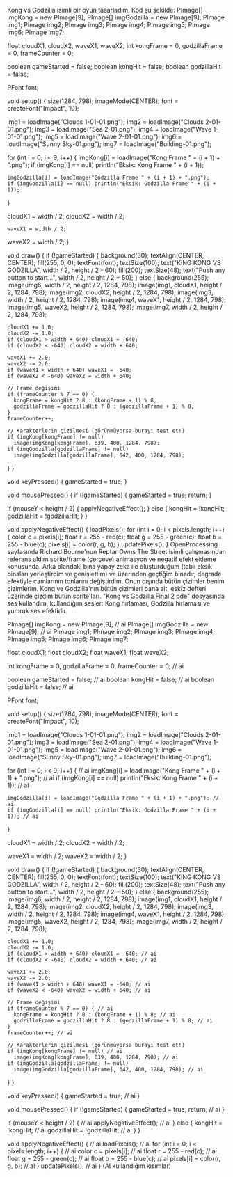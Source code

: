 Kong vs Godzilla isimli bir oyun tasarladım. Kod şu şekilde:
PImage[] imgKong = new PImage[9];
PImage[] imgGodzilla = new PImage[9]; 
PImage img1;
PImage img2;
PImage img3; 
PImage img4;
PImage img5;
PImage img6;
PImage img7;

float cloudX1, cloudX2, waveX1, waveX2;
int kongFrame = 0, godzillaFrame = 0, frameCounter = 0;

boolean gameStarted = false;
boolean kongHit = false;
boolean godzillaHit = false;

PFont font;

void setup() {
  size(1284, 798);
  imageMode(CENTER);
  font = createFont("Impact", 10);
  
  img1 = loadImage("Clouds 1-01-01.png");
  img2 = loadImage("Clouds 2-01-01.png");
  img3 = loadImage("Sea 2-01.png");
  img4 = loadImage("Wave 1-01-01.png");
  img5 = loadImage("Wave 2-01-01.png");
  img6 = loadImage("Sunny Sky-01.png");
  img7 = loadImage("Building-01.png");

  for (int i = 0; i < 9; i++) {
    imgKong[i] = loadImage("Kong Frame " + (i + 1) + ".png");
    if (imgKong[i] == null) println("Eksik: Kong Frame " + (i + 1));

    imgGodzilla[i] = loadImage("Godzilla Frame " + (i + 1) + ".png");
    if (imgGodzilla[i] == null) println("Eksik: Godzilla Frame " + (i + 1));
  }

  cloudX1 = width / 2;
  cloudX2 = width / 2;
  
	waveX1 = width / 2;
  waveX2 = width / 2;
}

void draw() {
  if (!gameStarted) {
    background(30);
    textAlign(CENTER, CENTER);
    fill(255, 0, 0);
    textFont(font);
    textSize(100);
    text("KING KONG VS GODZILLA", width / 2, height / 2 - 60);
    fill(200);
    textSize(48);
    text("Push any button to start...", width / 2, height / 2 + 50);
  } else {
    background(255);
    image(img6, width / 2, height / 2, 1284, 798);
    image(img1, cloudX1, height / 2, 1284, 798);
    image(img2, cloudX2, height / 2, 1284, 798);
    image(img3, width / 2, height / 2, 1284, 798);
    image(img4, waveX1, height / 2, 1284, 798);
    image(img5, waveX2, height / 2, 1284, 798);
    image(img7, width / 2, height / 2, 1284, 798);

    cloudX1 += 1.0;
    cloudX2 -= 1.0;
    if (cloudX1 > width + 640) cloudX1 = -640;
    if (cloudX2 < -640) cloudX2 = width + 640;

    waveX1 += 2.0;
    waveX2 -= 2.0;
    if (waveX1 > width + 640) waveX1 = -640;
    if (waveX2 < -640) waveX2 = width + 640;

    // Frame değişimi
    if (frameCounter % 7 == 0) {
      kongFrame = kongHit ? 8 : (kongFrame + 1) % 8;
      godzillaFrame = godzillaHit ? 8 : (godzillaFrame + 1) % 8;
    }
    frameCounter++;

    // Karakterlerin çizilmesi (görünmüyorsa burayı test et!)
    if (imgKong[kongFrame] != null)
      image(imgKong[kongFrame], 639, 400, 1284, 798);
    if (imgGodzilla[godzillaFrame] != null)
      image(imgGodzilla[godzillaFrame], 642, 400, 1284, 798);
  }
}

void keyPressed() {
  gameStarted = true;
}

void mousePressed() {
  if (!gameStarted) {
    gameStarted = true;
    return;
  }

  if (mouseY < height / 2) {
    applyNegativeEffect();
  } else {
    kongHit = !kongHit;
    godzillaHit = !godzillaHit;
  }
}

void applyNegativeEffect() {
  loadPixels();
  for (int i = 0; i < pixels.length; i++) {
    color c = pixels[i];
    float r = 255 - red(c);
    float g = 255 - green(c);
    float b = 255 - blue(c);
    pixels[i] = color(r, g, b);
  }
  updatePixels();
}
OpenProcessing sayfasında Richard Bourne'nun Reptar Owns The Street isimli çalışmasından referans aldım sprite/frame (çerçeve) animasyon ve negatif efekt ekleme konusunda. Arka plandaki bina yapay zeka ile oluşturduğum (tabii eksik binaları yerleştirdim ve genişlettim) ve üzerinden geçtiğim binadır, degrade efektiyle camlarının tonlarını değiştirdim. Onun dışında bütün çizimler benim çizimlerim. Kong ve Godzilla'nın bütün çizimleri bana ait, eskiz defteri üzerinde çizdim bütün sprite'ları. "Kong vs Godzilla Final 2 pde" dosyasında ses kullandım, kullandığım sesler: Kong hırlaması, Godzilla hırlaması ve
yumruk ses efektidir. 

PImage[] imgKong = new PImage[9]; // ai
PImage[] imgGodzilla = new PImage[9]; // ai
PImage img1;
PImage img2;
PImage img3; 
PImage img4;
PImage img5;
PImage img6;
PImage img7;

float cloudX1;
float cloudX2;
float waveX1;
float waveX2;

int kongFrame = 0, godzillaFrame = 0, frameCounter = 0; // ai

boolean gameStarted = false; // ai
boolean kongHit = false; // ai
boolean godzillaHit = false; // ai

PFont font;

void setup() {
  size(1284, 798);
  imageMode(CENTER);
  font = createFont("Impact", 10);
  
  img1 = loadImage("Clouds 1-01-01.png");
  img2 = loadImage("Clouds 2-01-01.png");
  img3 = loadImage("Sea 2-01.png");
  img4 = loadImage("Wave 1-01-01.png");
  img5 = loadImage("Wave 2-01-01.png");
  img6 = loadImage("Sunny Sky-01.png");
  img7 = loadImage("Building-01.png");

  for (int i = 0; i < 9; i++) { // ai
    imgKong[i] = loadImage("Kong Frame " + (i + 1) + ".png"); // ai
    if (imgKong[i] == null) println("Eksik: Kong Frame " + (i + 1)); // ai

    imgGodzilla[i] = loadImage("Godzilla Frame " + (i + 1) + ".png"); // ai
    if (imgGodzilla[i] == null) println("Eksik: Godzilla Frame " + (i + 1)); // ai
  }

  cloudX1 = width / 2;
  cloudX2 = width / 2;
  
  waveX1 = width / 2;
  waveX2 = width / 2;
}

void draw() {
  if (!gameStarted) {
    background(30);
    textAlign(CENTER, CENTER);
    fill(255, 0, 0);
    textFont(font);
    textSize(100);
    text("KING KONG VS GODZILLA", width / 2, height / 2 - 60);
    fill(200);
    textSize(48);
    text("Push any button to start...", width / 2, height / 2 + 50);
  } else {
    background(255);
    image(img6, width / 2, height / 2, 1284, 798);
    image(img1, cloudX1, height / 2, 1284, 798);
    image(img2, cloudX2, height / 2, 1284, 798);
    image(img3, width / 2, height / 2, 1284, 798);
    image(img4, waveX1, height / 2, 1284, 798);
    image(img5, waveX2, height / 2, 1284, 798);
    image(img7, width / 2, height / 2, 1284, 798);

    cloudX1 += 1.0;
    cloudX2 -= 1.0;
    if (cloudX1 > width + 640) cloudX1 = -640; // ai
    if (cloudX2 < -640) cloudX2 = width + 640; // ai

    waveX1 += 2.0;
    waveX2 -= 2.0;
    if (waveX1 > width + 640) waveX1 = -640; // ai
    if (waveX2 < -640) waveX2 = width + 640; // ai

    // Frame değişimi
    if (frameCounter % 7 == 0) { // ai
      kongFrame = kongHit ? 8 : (kongFrame + 1) % 8; // ai
      godzillaFrame = godzillaHit ? 8 : (godzillaFrame + 1) % 8; // ai
    }
    frameCounter++; // ai

    // Karakterlerin çizilmesi (görünmüyorsa burayı test et!)
    if (imgKong[kongFrame] != null) // ai
      image(imgKong[kongFrame], 639, 400, 1284, 798); // ai
    if (imgGodzilla[godzillaFrame] != null)
      image(imgGodzilla[godzillaFrame], 642, 400, 1284, 798); // ai
  }
}

void keyPressed() {
  gameStarted = true; // ai
}

void mousePressed() {
  if (!gameStarted) {
    gameStarted = true;
    return; // ai
  }

  if (mouseY < height / 2) { // ai
    applyNegativeEffect(); // ai
  } else {
    kongHit = !kongHit; // ai
    godzillaHit = !godzillaHit; // ai
  }
}

void applyNegativeEffect() { // ai
  loadPixels(); // ai
  for (int i = 0; i < pixels.length; i++) { // ai
    color c = pixels[i]; // ai
    float r = 255 - red(c); // ai
    float g = 255 - green(c); // ai
    float b = 255 - blue(c); // ai
    pixels[i] = color(r, g, b); // ai
  }
  updatePixels(); // ai
} (AI kullandığım kısımlar)
